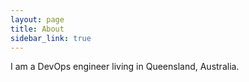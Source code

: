 ```yaml
---
layout: page
title: About
sidebar_link: true
---
```


I am a DevOps engineer living in Queensland, Australia.
